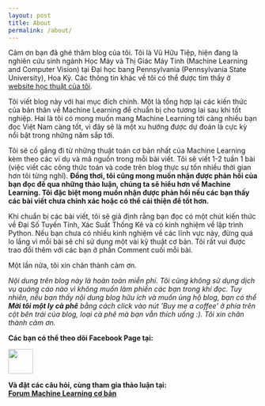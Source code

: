```yaml
---
layout: post
title: About
permalink: /about/
---
```


Cảm ơn bạn đã ghé thăm blog của tôi. Tôi là Vũ Hữu Tiệp, hiện đang là nghiên cứu sinh ngành Học Máy và Thị Giác Máy Tính (Machine Learning and Computer Vision) tại Đại học bang Pennsylvania (Pennsylvania State University), Hoa Kỳ. Các thông tin khác về tôi có thể được tim thấy ở [website học thuật của tôi](http://www.personal.psu.edu/thv102/).

Tôi viết blog này với hai mục đích chính. Một là tổng hợp lại các kiến thức của bản thân về Machine Learning để chuẩn bị cho tương lai sau khi tốt nghiệp. Hai là tôi có mong muốn mang Machine Learning tới càng nhiều bạn đọc Việt Nam càng tốt, vì đây sẽ là một xu hướng 
được dự đoán là cực kỳ nổi bật trong những năm sắp tới. 

Tôi sẽ cố gắng đi từ những thuật toán cơ bản nhất của Machine Learning kèm theo các ví dụ và mã nguồn trong mỗi bài viết. Tôi sẽ viết 1-2 tuần 1 bài (việc viết các công thức toán và code trên blog thực sự tốn nhiều thời gian hơn tôi từng nghĩ). **Đồng thơi, tôi cũng mong muốn nhận được phản hồi của bạn đọc để qua những thảo luận, chúng ta sẽ hiểu hơn về Machine Learning. Tôi đặc biệt mong muốn nhận được phản hồi nếu các bạn thấy các bài viết chưa chính xác hoặc có thể cải thiện để tốt hơn.**

Khi chuẩn bị các bài viết, tôi sẽ giả định rằng bạn đọc có một chút kiến thức về Đại Số Tuyến Tính, Xác Suất Thống Kê và có kinh nghiệm về lập trình Python. Nếu bạn chưa có nhiều kinh nghiệm về các lĩnh vực này, đừng quá lo lắng vì mỗi bài sẽ chỉ sử dụng một vài kỹ thuật cơ bản. Tôi rất vui được trao đổi thêm với các bạn ở phần Comment cuối mỗi bài.

Một lần nữa, tôi xin chân thành cảm ơn.


_Nội dung trên blog này là hoàn toàn miễn phí. Tôi cũng không sử dụng dịch vụ quảng cáo nào vì không muốn làm phiền các bạn trong khi đọc. Tuy nhiên, nếu bạn thấy nội dung blog hữu ích và muốn ủng hộ blog, bạn có thể **Mời tôi một ly cà phê** bằng cách click vào nút 'Buy me a coffee' ở phía trên cột bên trái của blog, loại cà phê mà bạn vẫn thích uống :). Tôi xin chân thành cảm ơn._

<b>Các bạn có thể theo dõi Facebook Page tại:</b> <br>
<div class="share-page">
    <a href = "https://www.facebook.com/machinelearningbasicvn/" target="_blank" title="Follow us"><img src = "https://simplesharebuttons.com/images/somacro/facebook.png" width="50"></a>
</div>

<b>Và đặt các câu hỏi, cùng tham gia thảo luận tại:</b> <br>
[**Forum Machine Learning cơ bản**](https://www.facebook.com/groups/257768141347267/)
